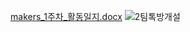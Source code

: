 [makers_1주차_활동일지.docx](https://github.com/sejongsmarcle/2023_Summer_Makers_Day/files/12011256/makers_1._.docx)
![2팀톡방개설](https://github.com/sejongsmarcle/2023_Summer_Makers_Day/assets/138703639/1864a146-c2a6-4747-82ed-5e2a0c68f1a5)

